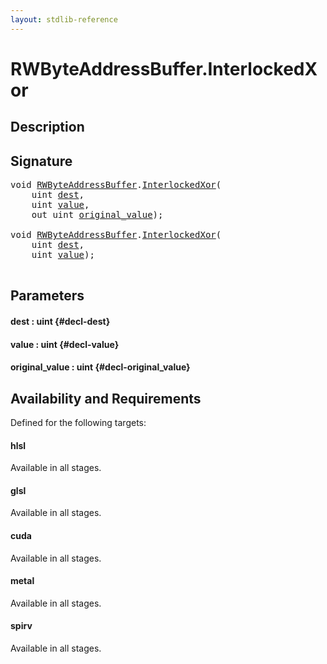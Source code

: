 ```yaml
---
layout: stdlib-reference
---
```


# RWByteAddressBuffer\.InterlockedXor

## Description





## Signature 

<pre>
void <a href="/stdlib-reference/types/RWByteAddressBuffer/index" class="code_type">RWByteAddressBuffer</a>.<a href="/stdlib-reference/types/RWByteAddressBuffer/InterlockedXor">InterlockedXor</a>(
    uint <a href="/stdlib-reference/types/RWByteAddressBuffer/InterlockedXor#decl-dest" class="code_param">dest</a>,
    uint <a href="/stdlib-reference/types/RWByteAddressBuffer/InterlockedXor#decl-value" class="code_param">value</a>,
    out uint <a href="/stdlib-reference/types/RWByteAddressBuffer/InterlockedXor#decl-original_value" class="code_param">original_value</a>);

void <a href="/stdlib-reference/types/RWByteAddressBuffer/index" class="code_type">RWByteAddressBuffer</a>.<a href="/stdlib-reference/types/RWByteAddressBuffer/InterlockedXor">InterlockedXor</a>(
    uint <a href="/stdlib-reference/types/RWByteAddressBuffer/InterlockedXor#decl-dest" class="code_param">dest</a>,
    uint <a href="/stdlib-reference/types/RWByteAddressBuffer/InterlockedXor#decl-value" class="code_param">value</a>);

</pre>

## Parameters

#### dest  : uint {#decl-dest}
#### value  : uint {#decl-value}
#### original\_value  : uint {#decl-original_value}

## Availability and Requirements

Defined for the following targets:

#### hlsl
Available in all stages.

#### glsl
Available in all stages.

#### cuda
Available in all stages.

#### metal
Available in all stages.

#### spirv
Available in all stages.



